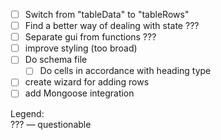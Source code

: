 - [ ] Switch from "tableData" to "tableRows"
- [ ] Find a better way of dealing with state ???
- [ ] Separate gui from functions ???
- [ ] improve styling (too broad)
- [ ] Do schema file
  - [ ] Do cells in accordance with heading type
- [ ] create wizard for adding rows
- [ ] add Mongoose integration 

Legend:  
??? — questionable
